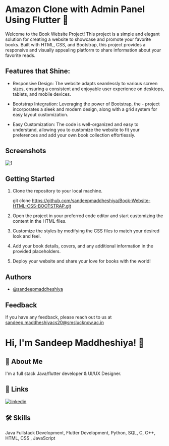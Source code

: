 
# Amazon Clone with Admin Panel Using Flutter 🚀
Welcome to the Book Website Project! This project is a simple and elegant solution for creating a website to showcase and promote your favorite books. Built with HTML, CSS, and Bootstrap, this project provides a responsive and visually appealing platform to share information about your favorite reads.
##  Features that Shine:

- Responsive Design: The website adapts seamlessly to various screen sizes, ensuring a consistent and enjoyable user experience on desktops, tablets, and mobile devices.

- Bootstrap Integration: Leveraging the power of Bootstrap, the - project incorporates a sleek and modern design, along with a grid system for easy layout customization.

- Easy Customization: The code is well-organized and easy to understand, allowing you to customize the website to fit your preferences and add your own book collection effortlessly.




## Screenshots


![1](https://github.com/sandeepmaddheshiya/Book-Website-HTML-CSS-BOOTSTRAP/assets/113048079/8f0a2493-8511-442a-9e11-106eff317eac)



## Getting Started
1. Clone the repository to your local machine.

    git clone https://github.com/sandeepmaddheshiya/Book-Website-HTML-CSS-BOOTSTRAP.git

2. Open the project in your preferred code editor and start customizing the content in the HTML files.

3. Customize the styles by modifying the CSS files to match your desired look and feel.

4. Add your book details, covers, and any additional information in the provided placeholders.

5. Deploy your website and share your love for books with the world!
## Authors

- [@sandeepmaddheshiya](https://github.com/sandeepmaddheshiya)


## Feedback

If you have any feedback, please reach out to us at sandeep.maddheshiyacs20@smslucknow.ac.in


# Hi, I'm Sandeep Maddheshiya! 👋


## 🚀 About Me
I'm a full stack Java/flutter developer & UI/UX Designer.


## 🔗 Links

[![linkedin](https://img.shields.io/badge/linkedin-0A66C2?style=for-the-badge&logo=linkedin&logoColor=white)](https://www.linkedin.com/in/sandeepmaddheshiya/)


## 🛠 Skills
Java Fullstack Development, Flutter Development, Python, SQL, C, C++, HTML, CSS , JavaScript

